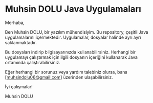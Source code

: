 # Muhsin DOLU Java Uygulamaları

Merhaba,

Ben Muhsin DOLU, bir yazılım mühendisiyim. Bu repository, çeşitli Java uygulamalarını içermektedir. Uygulamalar, dosyalar halinde ayrı ayrı saklanmaktadır.

Bu dosyaları indirip bilgisayarınızda kullanabilirsiniz. Herhangi bir uygulamayı çalıştırmak için ilgili dosyanın içeriğini kullanarak Java ortamında çalıştırabilirsiniz.

Eğer herhangi bir sorunuz veya yardım talebiniz olursa, bana [muhsindolu06@gmail.com] üzerinden ulaşabilirsiniz.

İyi çalışmalar!

Muhsin DOLU
